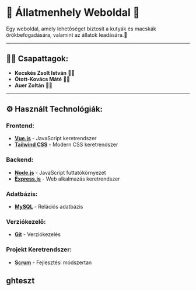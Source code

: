 # 🐾 **Állatmenhely Weboldal** 🐾

 Egy weboldal, amely lehetőséget biztosít a kutyák és macskák örökbefogadására, valamint az állatok leadására.🌟

---

## 👨‍💻 **Csapattagok**:

- **Kecskés Zsolt István** 👨‍💻
- **Ótott-Kovács Máté** 👨‍💻
- **Auer Zoltán** 👨‍💻

---

## ⚙️ **Használt Technológiák**:

### Frontend:
-  **[Vue.js](https://vuejs.org/)** - JavaScript keretrendszer
-  **[Tailwind CSS](https://tailwindcss.com/)** - Modern CSS keretrendszer

### Backend:
-  **[Node.js](https://nodejs.org/en/)** - JavaScript futtatókörnyezet
-  **[Express.js](https://expressjs.com/)** - Web alkalmazás keretrendszer

### Adatbázis:
-  **[MySQL](https://www.mysql.com/)** - Relációs adatbázis

### Verziókezelő:
-  **[Git](https://git-scm.com/)** - Verziókezelés

### Projekt Keretrendszer:
-  **[Scrum](https://www.scrum.org/)** - Fejlesztési módszertan
## ghteszt

